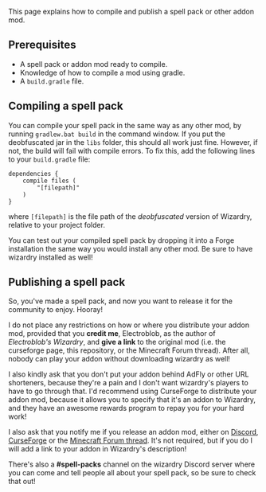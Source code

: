 This page explains how to compile and publish a spell pack or other addon mod.

## Prerequisites
- A spell pack or addon mod ready to compile.
- Knowledge of how to compile a mod using gradle.
- A `build.gradle` file.

## Compiling a spell pack

You can compile your spell pack in the same way as any other mod, by running `gradlew.bat build` in the command window. If you put the deobfuscated jar in the `libs` folder, this should all work just fine. However, if not, the build will fail with compile errors. To fix this, add the following lines to your `build.gradle` file:
```
dependencies {
	compile files (
		"[filepath]"
	)
}
```
where `[filepath]` is the file path of the _deobfuscated_ version of Wizardry, relative to your project folder.

You can test out your compiled spell pack by dropping it into a Forge installation the same way you would install any other mod. Be sure to have wizardry installed as well!

## Publishing a spell pack

So, you've made a spell pack, and now you want to release it for the community to enjoy. Hooray!

I do not place any restrictions on how or where you distribute your addon mod, provided that you **credit me**, Electroblob, as the author of _Electroblob's Wizardry_, and **give a link** to the original mod (i.e. the curseforge page, this repository, or the Minecraft Forum thread). After all, nobody can play your addon without downloading wizardry as well!

I also kindly ask that you don't put your addon behind AdFly or other URL shorteners, because they're a pain and I don't want wizardry's players to have to go through that. I'd recommend using CurseForge to distribute your addon mod, because it allows you to specify that it's an addon to Wizardry, and they have an awesome rewards program to repay you for your hard work!

I also ask that you notify me if you release an addon mod, either on [Discord](https://discord.gg/MTmMzMv), [CurseForge](https://minecraft.curseforge.com/projects/electroblobs-wizardry) or the [Minecraft Forum thread](http://www.minecraftforum.net/forums/mapping-and-modding-java-edition/minecraft-mods/2818029-electroblobs-wizardry-the-expandable-rpg-magic-mod). It's not required, but if you do I will add a link to your addon in Wizardry's description!

There's also a **#spell-packs** channel on the wizardry Discord server where you can come and tell people all about your spell pack, so be sure to check that out!